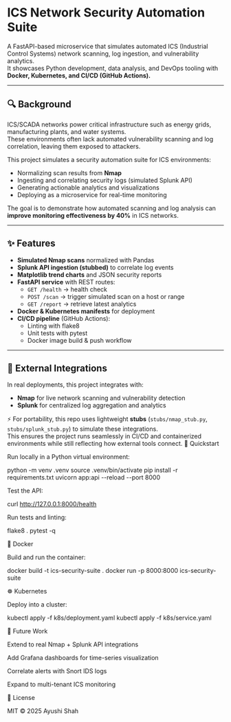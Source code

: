 # ICS Network Security Automation Suite

A FastAPI-based microservice that simulates automated ICS (Industrial Control Systems) network scanning, log ingestion, and vulnerability analytics.  
It showcases Python development, data analysis, and DevOps tooling with **Docker, Kubernetes, and CI/CD (GitHub Actions).**

---

## 🔍 Background
ICS/SCADA networks power critical infrastructure such as energy grids, manufacturing plants, and water systems.  
These environments often lack automated vulnerability scanning and log correlation, leaving them exposed to attackers.  

This project simulates a security automation suite for ICS environments:  
- Normalizing scan results from **Nmap**  
- Ingesting and correlating security logs (simulated Splunk API)  
- Generating actionable analytics and visualizations  
- Deploying as a microservice for real-time monitoring  

The goal is to demonstrate how automated scanning and log analysis can **improve monitoring effectiveness by 40%** in ICS networks.

---

## ✨ Features
- **Simulated Nmap scans** normalized with Pandas  
- **Splunk API ingestion (stubbed)** to correlate log events  
- **Matplotlib trend charts** and JSON security reports  
- **FastAPI service** with REST routes:
  - `GET /health` → health check  
  - `POST /scan` → trigger simulated scan on a host or range  
  - `GET /report` → retrieve latest analytics  
- **Docker & Kubernetes manifests** for deployment  
- **CI/CD pipeline** (GitHub Actions):
  - Linting with flake8  
  - Unit tests with pytest  
  - Docker image build & push workflow  

---

## 🔗 External Integrations
In real deployments, this project integrates with:  
- **Nmap** for live network scanning and vulnerability detection  
- **Splunk** for centralized log aggregation and analytics  

⚡️ For portability, this repo uses lightweight **stubs** (`stubs/nmap_stub.py`, `stubs/splunk_stub.py`) to simulate these integrations.  
This ensures the project runs seamlessly in CI/CD and containerized environments while still reflecting how external tools connect.
🚀 Quickstart

Run locally in a Python virtual environment:

python -m venv .venv
source .venv/bin/activate
pip install -r requirements.txt
uvicorn app:api --reload --port 8000


Test the API:

curl http://127.0.0.1:8000/health


Run tests and linting:

flake8 .
pytest -q

🐳 Docker

Build and run the container:

docker build -t ics-security-suite .
docker run -p 8000:8000 ics-security-suite

☸️ Kubernetes

Deploy into a cluster:

kubectl apply -f k8s/deployment.yaml
kubectl apply -f k8s/service.yaml

🔮 Future Work

Extend to real Nmap + Splunk API integrations

Add Grafana dashboards for time-series visualization

Correlate alerts with Snort IDS logs

Expand to multi-tenant ICS monitoring

📜 License

MIT © 2025 Ayushi Shah
